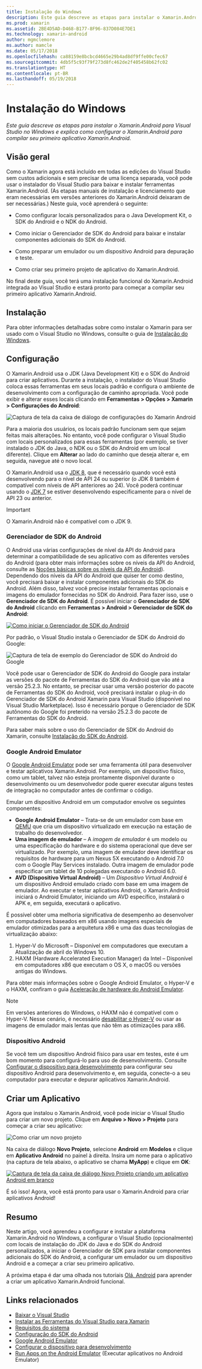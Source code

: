 ```yaml
---
title: Instalação do Windows
description: Este guia descreve as etapas para instalar o Xamarin.Android para Visual Studio no Windows e explica como configurar o Xamarin.Android para compilar seu primeiro aplicativo Xamarin.Android.
ms.prod: xamarin
ms.assetid: 2BE4D5AD-D468-B177-8F96-837D084E7DE1
ms.technology: xamarin-android
author: mgmclemore
ms.author: mamcle
ms.date: 05/17/2018
ms.openlocfilehash: ca88159e8bcbcd4665e29b4ad8df9ffe00cfec67
ms.sourcegitcommit: 4db5f5c93f79f273d8fc462de2f405458b62fc02
ms.translationtype: HT
ms.contentlocale: pt-BR
ms.lasthandoff: 05/19/2018
---
```

# <a name="windows-installation"></a>Instalação do Windows

_Este guia descreve as etapas para instalar o Xamarin.Android para Visual Studio no Windows e explica como configurar o Xamarin.Android para compilar seu primeiro aplicativo Xamarin.Android._


## <a name="overview"></a>Visão geral

Como o Xamarin agora está incluído em todas as edições do Visual Studio sem custos adicionais e sem precisar de uma licença separada, você pode usar o instalador do Visual Studio para baixar e instalar ferramentas Xamarin.Android.
(As etapas manuais de instalação e licenciamento que eram necessárias em versões anteriores do Xamarin.Android deixaram de ser necessárias.) Neste guia, você aprenderá o seguinte:

-   Como configurar locais personalizados para o Java Development Kit, o SDK do Android e o NDK do Android.

-   Como iniciar o Gerenciador de SDK do Android para baixar e instalar componentes adicionais do SDK do Android.

-   Como preparar um emulador ou um dispositivo Android para depuração e teste.

-   Como criar seu primeiro projeto de aplicativo do Xamarin.Android.

No final deste guia, você terá uma instalação funcional do Xamarin.Android integrada ao Visual Studio e estará pronto para começar a compilar seu primeiro aplicativo Xamarin.Android.

## <a name="installation"></a>Instalação

Para obter informações detalhadas sobre como instalar o Xamarin para ser usado com o Visual Studio no Windows, consulte o guia de [Instalação do Windows](~/cross-platform/get-started/installation/windows.md).


## <a name="configuration"></a>Configuração

O Xamarin.Android usa o JDK (Java Development Kit) e o SDK do Android para criar aplicativos. Durante a instalação, o instalador do Visual Studio coloca essas ferramentas em seus locais padrão e configura o ambiente de desenvolvimento com a configuração de caminho apropriada. Você pode exibir e alterar esses locais clicando em **Ferramentas > Opções > Xamarin > Configurações do Android**:

![Captura de tela da caixa de diálogo de configurações do Xamarin Android](windows-images/07-settings.png)

Para a maioria dos usuários, os locais padrão funcionam sem que sejam feitas mais alterações. No entanto, você pode configurar o Visual Studio com locais personalizados para essas ferramentas (por exemplo, se tiver instalado o JDK do Java, o NDK ou o SDK do Android em um local diferente). Clique em **Alterar** ao lado do caminho que deseja alterar e, em seguida, navegue até o novo local.

O Xamarin.Android usa o [JDK 8](http://www.oracle.com/technetwork/java/javase/downloads/jdk8-downloads-2133151.html), que é necessário quando você está desenvolvendo para o nível de API 24 ou superior (o JDK 8 também é compatível com níveis de API anteriores ao 24). Você poderá continuar usando o [JDK 7](http://www.oracle.com/technetwork/java/javase/downloads/jdk7-downloads-1880260.html) se estiver desenvolvendo especificamente para o nível de API 23 ou anterior.

> [!IMPORTANT]
> O Xamarin.Android não é compatível com o JDK 9.


### <a name="android-sdk-manager"></a>Gerenciador de SDK do Android

O Android usa várias configurações de nível da API do Android para determinar a compatibilidade de seu aplicativo com as diferentes versões do Android (para obter mais informações sobre os níveis da API do Android, consulte as [Noções básicas sobre os níveis da API do Android](~/android/app-fundamentals/android-api-levels.md)).
Dependendo dos níveis da API do Android que quiser ter como destino, você precisará baixar e instalar componentes adicionais do SDK do Android. Além disso, talvez você precise instalar ferramentas opcionais e imagens do emulador fornecidas no SDK do Android. Para fazer isso, use o **Gerenciador de SDK do Android**. É possível iniciar o **Gerenciador de SDK do Android** clicando em **Ferramentas > Android > Gerenciador de SDK do Android**:

[![Como iniciar o Gerenciador de SDK do Android](windows-images/08-sdk-manager-sml.png)](windows-images/08-sdk-manager.png#lightbox)

Por padrão, o Visual Studio instala o Gerenciador de SDK do Android do Google:

![Captura de tela de exemplo do Gerenciador de SDK do Android do Google](windows-images/09-google-sdk-manager.png)

Você pode usar o Gerenciador de SDK do Android do Google para instalar as versões do pacote de Ferramentas do SDK do Android que vão até a versão 25.2.3. No entanto, se precisar usar uma versão posterior do pacote de Ferramentas do SDK do Android, você precisará instalar o plug-in do Gerenciador de SDK do Android Xamarin para Visual Studio (disponível no Visual Studio Marketplace). Isso é necessário porque o Gerenciador de SDK autônomo do Google foi preterido na versão 25.2.3 do pacote de Ferramentas do SDK do Android. 

Para saber mais sobre o uso do Gerenciador de SDK do Android do Xamarin, consulte [Instalação do SDK do Android](~/android/get-started/installation/android-sdk.md).

### <a name="google-android-emulator"></a>Google Android Emulator

O [Google Android Emulator](https://developer.android.com/studio/run/emulator) pode ser uma ferramenta útil para desenvolver e testar aplicativos Xamarin.Android. Por exemplo, um dispositivo físico, como um tablet, talvez não esteja prontamente disponível durante o desenvolvimento ou um desenvolvedor pode querer executar alguns testes de integração no computador antes de confirmar o código.

Emular um dispositivo Android em um computador envolve os seguintes componentes:

* **Google Android Emulator** &ndash; Trata-se de um emulador com base em [QEMU](https://www.qemu.org/) que cria um dispositivo virtualizado em execução na estação de trabalho do desenvolvedor.
* **Uma imagem de emulador** &ndash; A _imagem de emulador_ é um modelo ou uma especificação do hardware e do sistema operacional que deve ser virtualizado. Por exemplo, uma imagem de emulador deve identificar os requisitos de hardware para um Nexus 5X executando o Android 7.0 com o Google Play Services instalado. Outra imagem de emulador pode especificar um tablet de 10 polegadas executando o Android 6.0.
* **AVD (Dispositivo Virtual Android)** &ndash; Um _Dispositivo Virtual Android_ é um dispositivo Android emulado criado com base em uma imagem de emulador. Ao executar e testar aplicativos Android, o Xamarin.Android iniciará o Android Emulator, iniciando um AVD específico, instalará o APK e, em seguida, executará o aplicativo.

É possível obter uma melhoria significativa de desempenho ao desenvolver em computadores baseados em x86 usando imagens especiais de emulador otimizadas para a arquitetura x86 e uma das duas tecnologias de virtualização abaixo:

1. Hyper-V do Microsoft &ndash; Disponível em computadores que executam a Atualização de abril do Windows 10.
2. HAXM (Hardware Accelerated Execution Manager) da Intel &ndash; Disponível em computadores x86 que executam o OS X, o macOS ou versões antigas do Windows.

Para obter mais informações sobre o Google Android Emulator, o Hyper-V e o HAXM, confiram o guia [Aceleração de hardware do Android Emulator](~/android/get-started/installation/android-emulator/hardware-acceleration.md).

> [!NOTE]
> Em versões anteriores do Windows, o HAXM não é compatível com o Hyper-V. Nesse cenário, é necessário [desabilitar o Hyper-V](~/android/deploy-test/debugging/android-sdk-emulator/troubleshooting.md#disabling-hyper-v) ou usar as imagens de emulador mais lentas que não têm as otimizações para x86.


<a name="device" />

### <a name="android-device"></a>Dispositivo Android

Se você tem um dispositivo Android físico para usar em testes, este é um bom momento para configurá-lo para uso de desenvolvimento. Consulte [Configurar o dispositivo para desenvolvimento](~/android/get-started/installation/set-up-device-for-development.md) para configurar seu dispositivo Android para desenvolvimento e, em seguida, conecte-o a seu computador para executar e depurar aplicativos Xamarin.Android.


## <a name="create-an-application"></a>Criar um Aplicativo

Agora que instalou o Xamarin.Android, você pode iniciar o Visual Studio para criar um novo projeto. Clique em **Arquivo > Novo > Projeto** para começar a criar seu aplicativo:

![Como criar um novo projeto](windows-images/10-new-project.png)

Na caixa de diálogo **Novo Projeto**, selecione **Android** em **Modelos** e clique em **Aplicativo Android** no painel à direita. Insira um nome para o aplicativo (na captura de tela abaixo, o aplicativo se chama **MyApp**) e clique em **OK**:

[![Captura de tela da caixa de diálogo Novo Projeto criando um aplicativo Android em branco](windows-images/11-first-app-sml.w157.png)](windows-images/11-first-app.w157.png#lightbox)

É só isso! Agora, você está pronto para usar o Xamarin.Android para criar aplicativos Android!


## <a name="summary"></a>Resumo

Neste artigo, você aprendeu a configurar e instalar a plataforma Xamarin.Android no Windows, a configurar o Visual Studio (opcionalmente) com locais de instalação do JDK do Java e do SDK do Android personalizados, a iniciar o Gerenciador de SDK para instalar componentes adicionais do SDK do Android, a configurar um emulador ou um dispositivo Android e a começar a criar seu primeiro aplicativo.

A próxima etapa é dar uma olhada nos tutoriais [Olá, Android](~/android/get-started/hello-android/index.md) para aprender a criar um aplicativo Xamarin.Android funcional.


## <a name="related-links"></a>Links relacionados

- [Baixar o Visual Studio](https://www.visualstudio.com/vs/)
- [Instalar as Ferramentas do Visual Studio para Xamarin](~/cross-platform/get-started/installation/windows.md)
- [Requisitos do sistema](~/cross-platform/get-started/requirements.md)
- [Configuração do SDK do Android](~/android/get-started/installation/android-sdk.md)
- [Google Android Emulator](~/android/get-started/installation/android-emulator/index.md)
- [Configurar o dispositivo para desenvolvimento](~/android/get-started/installation/set-up-device-for-development.md)
- [Run Apps on the Android Emulator](https://developer.android.com/studio/run/emulator#Requirements) (Executar aplicativos no Android Emulator)
